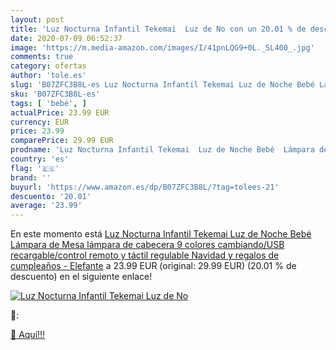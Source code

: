```yaml
---
layout: post
title: 'Luz Nocturna Infantil Tekemai  Luz de No con un 20.01 % de descuento'
date: 2020-07-09 06:52:37
image: 'https://m.media-amazon.com/images/I/41pnLQG9+0L._SL400_.jpg'
comments: true
category: ofertas
author: 'tole.es'
slug: 'B07ZFC3B8L-es Luz Nocturna Infantil Tekemai Luz de Noche Bebé Lámpara de...'
sku: 'B07ZFC3B8L-es'
tags: [ 'bebé', ]
actualPrice: 23.99 EUR
currency: EUR
price: 23.99
comparePrice: 29.99 EUR
prodname: 'Luz Nocturna Infantil Tekemai  Luz de Noche Bebé  Lámpara de Mesa  lámpara de cabecera 9 colores cambiando/USB recargable/control remoto y táctil regulable  Navidad y regalos de cumpleaños - Elefante'
country: 'es'
flag: '🇪🇸'
brand: ''
buyurl: 'https://www.amazon.es/dp/B07ZFC3B8L/?tag=tolees-21'
descuento: '20.01'
average: '23.99'
---
```


En este momento está [Luz Nocturna Infantil Tekemai  Luz de Noche Bebé  Lámpara de Mesa  lámpara de cabecera 9 colores cambiando/USB recargable/control remoto y táctil regulable  Navidad y regalos de cumpleaños - Elefante](https://www.amazon.es/dp/B07ZFC3B8L/?tag=tolees-21) a 23.99 EUR (original: 29.99 EUR) (20.01 %  de descuento) en el siguiente enlace!

[![Luz Nocturna Infantil Tekemai  Luz de No](https://m.media-amazon.com/images/I/41pnLQG9+0L._SL400_.jpg)](https://www.amazon.es/dp/B07ZFC3B8L/?tag=tolees-21)

🔎:


[🛒 Aquí!!!](https://www.amazon.es/dp/B07ZFC3B8L/?tag=tolees-21)
